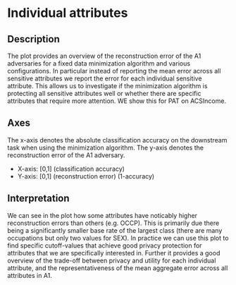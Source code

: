 # Individual attributes

## Description

The plot provides an overview of the reconstruction error of the A1 adversaries for a fixed data minimization algorithm and various configurations. In particular instead of reporting the mean error across all sensitive attributes we report the error for each individual sensitive attribute. This allows us to investigate if the minimization algorithm is protecting all sensitive attributes well or whether there are specific attributes that require more attention. WE show this for PAT on ACSIncome.

## Axes

The x-axis denotes the absolute classification accuracy on the downstream task when using the minimization algorithm. The y-axis denotes the reconstruction error of the A1 adversary.

- X-axis: [0,1] (classification accuracy)
- Y-axis: [0,1] (reconstruction error) (1-accuracy)

## Interpretation

We can see in the plot how some attributes have noticably higher reconstruction errors than others (e.g. OCCP). This is primarily due there being a significantly smaller base rate of the largest class (there are many occupations but only two values for SEX). In practice we can use this plot to find specific cutoff-values that achieve good privacy protection for attributes that we are specifically interested in. Further it provides a good overview of the trade-off between privacy and utility for each individual attribute, and the representativeness of the mean aggregate error across all attributes in A1.
